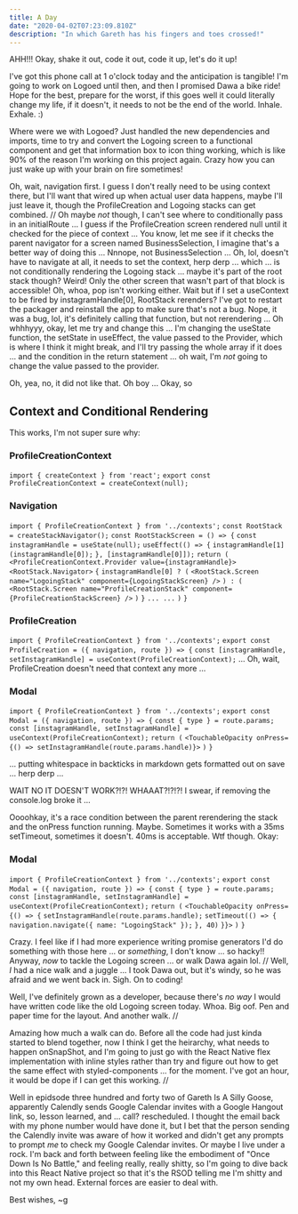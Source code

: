 ```yaml
---
title: A Day
date: "2020-04-02T07:23:09.810Z"
description: "In which Gareth has his fingers and toes crossed!"
---
```


AHH!!! Okay, shake it out, code it out, code it up, let's do it up!

I've got this phone call at 1 o'clock today and the anticipation is tangible! I'm going to work on Logoed until then, and then I promised Dawa a bike ride! Hope for the best, prepare for the worst, if this goes well it could literally change my life, if it doesn't, it needs to not be the end of the world. Inhale. Exhale. :)

Where were we with Logoed? Just handled the new dependencies and imports, time to try and convert the Logoing screen to a functional component and get that information box to icon thing working, which is like 90% of the reason I'm working on this project again. Crazy how you can just wake up with your brain on fire sometimes!

Oh, wait, navigation first. I guess I don't really need to be using context there, but I'll want that wired up when actual user data happens, maybe I'll just leave it, though the ProfileCreation and Logoing stacks can get combined. // Oh maybe _not_ though, I can't see where to conditionally pass in an initialRoute ... I guess if the ProfileCreation screen rendered null until it checked for the piece of context ... You know, let me see if it checks the parent navigator for a screen named BusinessSelection, I imagine that's a better way of doing this ... Nnnope, not BusinessSelection ... Oh, lol, doesn't have to navigate at all, it needs to set the context, herp derp ... which ... is not conditionally rendering the Logoing stack ... maybe it's part of the root stack though? Weird! Only the other screen that wasn't part of that block is accessible! Oh, whoa, pop isn't working either. Wait but if I set a useContext to be fired by instagramHandle[0], RootStack rerenders? I've got to restart the packager and reinstall the app to make sure that's not a bug. Nope, it was a bug, lol, it's definitely calling that function, but not rerendering ... Oh whhhyyy, okay, let me try and change this ... I'm changing the useState function, the setState in useEffect, the value passed to the Provider, which is where I think it might break, and I'll try passing the whole array if it does ... and the condition in the return statement ... oh wait, I'm _not_ going to change the value passed to the provider.

Oh, yea, no, it did not like that. Oh boy ... Okay, so

## Context and Conditional Rendering

This works, I'm not super sure why:

### ProfileCreationContext

`import { createContext } from 'react';`
`export const ProfileCreationContext = createContext(null);`

### Navigation

`import { ProfileCreationContext } from '../contexts';`
`const RootStack = createStackNavigator();`
`const RootStackScreen = () => {`
`const instagramHandle = useState(null);`
`useEffect(() => {`
`instagramHandle[1](instagramHandle[0]);`
`}, [instagramHandle[0]]);`
`return (`
`<ProfileCreationContext.Provider value={instagramHandle}>`
`<RootStack.Navigator>`
`{`
`instagramHandle[0] ? (`
`<RootStack.Screen name="LogoingStack" component={LogoingStackScreen} />`
`) : (`
`<RootStack.Screen name="ProfileCreationStack" component={ProfileCreationStackScreen} />`
`)`
`}`
`... ...`
`)`
`}`

### ProfileCreation

`import { ProfileCreationContext } from '../contexts';`
`export const ProfileCreation = ({ navigation, route }) => {`
`const [instagramHandle, setInstagramHandle] = useContext(ProfileCreationContext);`
... Oh, wait, ProfileCreation doesn't need that context any more ...

### Modal

`import { ProfileCreationContext } from '../contexts';`
`export const Modal = ({ navigation, route }) => {`
`const { type } = route.params;`
`const [instagramHandle, setInstagramHandle] = useContext(ProfileCreationContext);`
`return (`
`<TouchableOpacity onPress={() => setInstagramHandle(route.params.handle)}>`
`)`
`}`

... putting whitespace in backticks in markdown gets formatted out on save ... herp derp ...

WAIT NO IT DOESN'T WORK?!?! WHAAAT?!?!?! I swear, if removing the console.log broke it ...

Oooohkay, it's a race condition between the parent rerendering the stack and the onPress function running. Maybe. Sometimes it works with a 35ms setTimeout, sometimes it doesn't. 40ms is acceptable. Wtf though. Okay:

### Modal

`import { ProfileCreationContext } from '../contexts';`
`export const Modal = ({ navigation, route }) => {`
`const { type } = route.params;`
`const [instagramHandle, setInstagramHandle] = useContext(ProfileCreationContext);`
`return (`
`<TouchableOpacity onPress={() => {`
`setInstagramHandle(route.params.handle);`
`setTimeout(() => {`
`navigation.navigate({ name: "LogoingStack" });`
`}, 40)`
`}}>`
`)`
`}`

Crazy. I feel like if I had more experience writing promise generators I'd do something with those here ... or _something_, I don't know ... so hacky!! Anyway, _now_ to tackle the Logoing screen ... or walk Dawa again lol. // Well, _I_ had a nice walk and a juggle ... I took Dawa out, but it's windy, so he was afraid and we went back in. Sigh. On to coding!

Well, I've definitely grown as a developer, because there's _no way_ I would have written code like the old Logoing screen today. Whoa. Big oof. Pen and paper time for the layout. And another walk. //

Amazing how much a walk can do. Before all the code had just kinda started to blend together, now I think I get the heirarchy, what needs to happen onSnapShot, and I'm going to just go with the React Native flex implementation with inline styles rather than try and figure out how to get the same effect with styled-components ... for the moment. I've got an hour, it would be dope if I can get this working. //

Well in epidsode three hundred and forty two of Gareth Is A Silly Goose, apparently Calendly sends Google Calendar invites with a Google Hangout link, so, lesson learned, and ... call? rescheduled. I thought the email back with my phone number would have done it, but I bet that the person sending the Calendly invite was aware of how it worked and didn't get any prompts to prompt _me_ to check my Google Calendar invites. Or maybe I live under a rock. I'm back and forth between feeling like the embodiment of "Once Down Is No Battle," and feeling really, really shitty, so I'm going to dive back into this React Native project so that it's the RSOD telling me I'm shitty and not my own head. External forces are easier to deal with.

Best wishes,
~g
